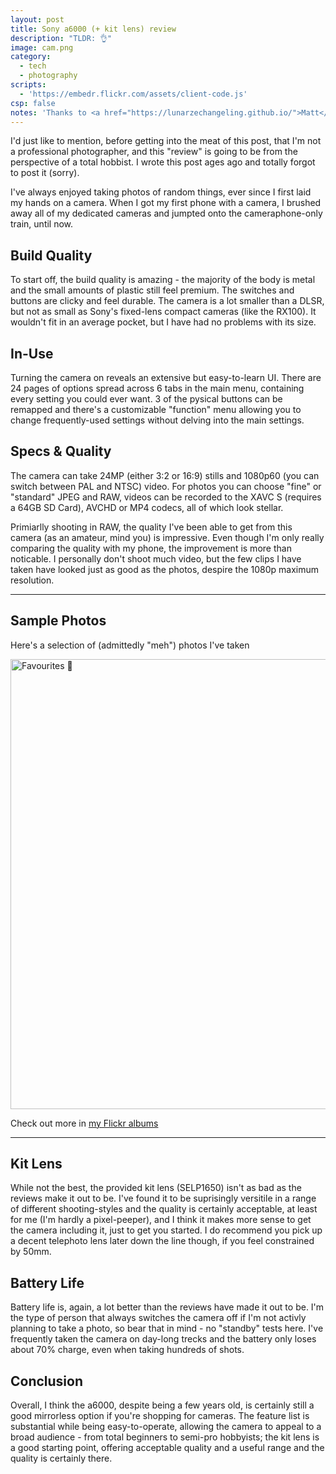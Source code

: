 ```yaml
---
layout: post
title: Sony a6000 (+ kit lens) review
description: "TLDR: 👌"
image: cam.png
category:
  - tech
  - photography
scripts:
  - 'https://embedr.flickr.com/assets/client-code.js'
csp: false
notes: 'Thanks to <a href="https://lunarzechangeling.github.io/">Matt</a> for assistance with this post'
---
```


I'd just like to mention, before getting into the meat of this post, that I'm not a professional photographer, and this "review" is going to be from the perspective of a total hobbist. I wrote this post ages ago and totally forgot to post it (sorry).

I've always enjoyed taking photos of random things, ever since I first laid my hands on a camera. When I got my first phone with a camera, I brushed away all of my dedicated cameras and jumpted onto the cameraphone-only train, until now.

## Build Quality

To start off, the build quality is amazing - the majority of the body is metal and the small amounts of plastic still feel premium. The switches and buttons are clicky and feel durable. The camera is a lot smaller than a DLSR, but not as small as Sony's fixed-lens compact cameras (like the RX100). It wouldn't fit in an average pocket, but I have had no problems with its size.

## In-Use

Turning the camera on reveals an extensive but easy-to-learn UI. There are 24 pages of options spread across 6 tabs in the main menu, containing every setting you could ever want. 3 of the pysical buttons can be remapped and there's a customizable "function" menu allowing you to change frequently-used settings without delving into the main settings.

## Specs & Quality

The camera can take 24MP (either 3:2 or 16:9) stills and 1080p60 (you can switch between PAL and NTSC) video. For photos you can choose "fine" or "standard" JPEG and RAW, videos can be recorded to the XAVC S (requires a 64GB SD Card), AVCHD or MP4 codecs, all of which look stellar.

Primiarlly shooting in RAW, the quality I've been able to get from this camera (as an amateur, mind you) is impressive. Even though I'm only really comparing the quality with my phone, the improvement is more than noticable. I personally don't shoot much video, but the few clips I have taken have looked just as good as the photos, despire the 1080p maximum resolution.

---

## Sample Photos

Here's a selection of (admittedly "meh") photos I've taken

<a data-flickr-embed="true" data-footer="true"  href="https://www.flickr.com/photos/mrdnomaid/albums/72157675227211767" title="Favourites 🌟"><img src="https://farm5.staticflickr.com/4810/39645210033_17e891ef55_o.jpg" width="1280" height="720" alt="Favourites 🌟"></a>

Check out more in [my Flickr albums](https://photos.dnomaid.co.uk)

---

## Kit Lens

While not the best, the provided kit lens (SELP1650) isn't as bad as the reviews make it out to be. I've found it to be suprisingly versitile in a range of different shooting-styles and the quality is certainly acceptable, at least for me (I'm hardly a pixel-peeper), and I think it makes more sense to get the camera including it, just to get you started. I do recommend you pick up a decent telephoto lens later down the line though, if you feel constrained by 50mm.

## Battery Life

Battery life is, again, a lot better than the reviews have made it out to be. I'm the type of person that always switches the camera off if I'm not activly planning to take a photo, so bear that in mind - no "standby" tests here. I've frequently taken the camera on day-long trecks and the battery only loses about 70% charge, even when taking hundreds of shots.

## Conclusion

Overall, I think the a6000, despite being a few years old, is certainly still a good mirrorless option if you're shopping for cameras. The feature list is substantial while being easy-to-operate, allowing the camera to appeal to a broad audience - from total beginners to semi-pro hobbyists; the kit lens is a good starting point, offering acceptable quality and a useful range and the quality is certainly there.
